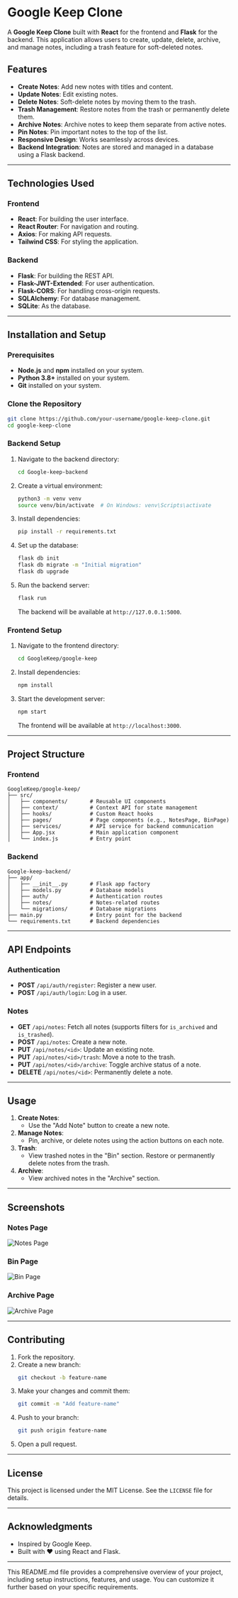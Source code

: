 # Google Keep Clone

A **Google Keep Clone** built with **React** for the frontend and **Flask** for the backend. This application allows users to create, update, delete, archive, and manage notes, including a trash feature for soft-deleted notes.

## Features

- **Create Notes**: Add new notes with titles and content.
- **Update Notes**: Edit existing notes.
- **Delete Notes**: Soft-delete notes by moving them to the trash.
- **Trash Management**: Restore notes from the trash or permanently delete them.
- **Archive Notes**: Archive notes to keep them separate from active notes.
- **Pin Notes**: Pin important notes to the top of the list.
- **Responsive Design**: Works seamlessly across devices.
- **Backend Integration**: Notes are stored and managed in a database using a Flask backend.

---

## Technologies Used

### Frontend
- **React**: For building the user interface.
- **React Router**: For navigation and routing.
- **Axios**: For making API requests.
- **Tailwind CSS**: For styling the application.

### Backend
- **Flask**: For building the REST API.
- **Flask-JWT-Extended**: For user authentication.
- **Flask-CORS**: For handling cross-origin requests.
- **SQLAlchemy**: For database management.
- **SQLite**: As the database.

---

## Installation and Setup

### Prerequisites
- **Node.js** and **npm** installed on your system.
- **Python 3.8+** installed on your system.
- **Git** installed on your system.

### Clone the Repository
```bash
git clone https://github.com/your-username/google-keep-clone.git
cd google-keep-clone
```

### Backend Setup
1. Navigate to the backend directory:
   ```bash
   cd Google-keep-backend
   ```

2. Create a virtual environment:
   ```bash
   python3 -m venv venv
   source venv/bin/activate  # On Windows: venv\Scripts\activate
   ```

3. Install dependencies:
   ```bash
   pip install -r requirements.txt
   ```

4. Set up the database:
   ```bash
   flask db init
   flask db migrate -m "Initial migration"
   flask db upgrade
   ```

5. Run the backend server:
   ```bash
   flask run
   ```

   The backend will be available at `http://127.0.0.1:5000`.

### Frontend Setup
1. Navigate to the frontend directory:
   ```bash
   cd GoogleKeep/google-keep
   ```

2. Install dependencies:
   ```bash
   npm install
   ```

3. Start the development server:
   ```bash
   npm start
   ```

   The frontend will be available at `http://localhost:3000`.

---

## Project Structure

### Frontend
```
GoogleKeep/google-keep/
├── src/
│   ├── components/       # Reusable UI components
│   ├── context/          # Context API for state management
│   ├── hooks/            # Custom React hooks
│   ├── pages/            # Page components (e.g., NotesPage, BinPage)
│   ├── services/         # API service for backend communication
│   ├── App.jsx           # Main application component
│   └── index.js          # Entry point
```

### Backend
```
Google-keep-backend/
├── app/
│   ├── __init__.py       # Flask app factory
│   ├── models.py         # Database models
│   ├── auth/             # Authentication routes
│   ├── notes/            # Notes-related routes
│   └── migrations/       # Database migrations
├── main.py               # Entry point for the backend
└── requirements.txt      # Backend dependencies
```

---

## API Endpoints

### Authentication
- **POST** `/api/auth/register`: Register a new user.
- **POST** `/api/auth/login`: Log in a user.

### Notes
- **GET** `/api/notes`: Fetch all notes (supports filters for `is_archived` and `is_trashed`).
- **POST** `/api/notes`: Create a new note.
- **PUT** `/api/notes/<id>`: Update an existing note.
- **PUT** `/api/notes/<id>/trash`: Move a note to the trash.
- **PUT** `/api/notes/<id>/archive`: Toggle archive status of a note.
- **DELETE** `/api/notes/<id>`: Permanently delete a note.

---

## Usage

1. **Create Notes**:
   - Use the "Add Note" button to create a new note.
2. **Manage Notes**:
   - Pin, archive, or delete notes using the action buttons on each note.
3. **Trash**:
   - View trashed notes in the "Bin" section. Restore or permanently delete notes from the trash.
4. **Archive**:
   - View archived notes in the "Archive" section.

---

## Screenshots

### Notes Page
![Notes Page](https://via.placeholder.com/800x400?text=Notes+Page)

### Bin Page
![Bin Page](https://via.placeholder.com/800x400?text=Bin+Page)

### Archive Page
![Archive Page](https://via.placeholder.com/800x400?text=Archive+Page)

---

## Contributing

1. Fork the repository.
2. Create a new branch:
   ```bash
   git checkout -b feature-name
   ```
3. Make your changes and commit them:
   ```bash
   git commit -m "Add feature-name"
   ```
4. Push to your branch:
   ```bash
   git push origin feature-name
   ```
5. Open a pull request.

---

## License

This project is licensed under the MIT License. See the `LICENSE` file for details.

---

## Acknowledgments

- Inspired by Google Keep.
- Built with ❤️ using React and Flask.

---

This README.md file provides a comprehensive overview of your project, including setup instructions, features, and usage. You can customize it further based on your specific requirements.

